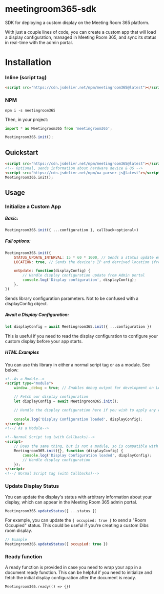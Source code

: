 # meetingroom365-sdk
SDK for deploying a custom display on the Meeting Room 365 platform.

With just a couple lines of code, you can create a custom app that will load a display configuration, managed in Meeting Room 365, and sync its status in real-time with the admin portal.

# Installation

### Inline (script tag)

```html
<script src="https://cdn.jsdelivr.net/npm/meetingroom365@latest"></script>
```

### NPM

```shell
npm i -s meetingroom365
```

Then, in your project:

```js
import * as Meetingroom365 from 'meetingroom365';

Meetingroom365.init();
```

## Quickstart

```html
<script src="https://cdn.jsdelivr.net/npm/meetingroom365@latest"></script>
<!-- Optional, sends information about hardware device & OS -->
<script src="https://cdn.jsdelivr.net/npm/ua-parser-js@latest"></script>
Meetingroom365.init();
```

## Usage

### Initialize a Custom App
##### Basic:
```js
Meetingroom365.init({ ...configuration }, callback<optional>)
```

##### Full options:
```js
Meetingroom365.init({
    STATUS_UPDATE_INTERVAL: 15 * 60 * 1000, // Sends a status update every 15 minutes to let the admin portal know the display is online
    LOCATION: true, // Sends the device's IP and derrived location (from IP) to the admin portal

    onUpdate: function(displayConfig) {
        // Handle display configuration update from Admin portal
        console.log('Display configuration', displayConfig);
    },
})
```

Sends library configuration parameters. Not to be confused with a displayConfig object.

##### Await a Display Configuration:

```js
let displayConfig = await Meetingroom365.init({ ...configuration })
```

This is useful if you need to read the display configuration to configure your custom display before your app starts.

##### HTML Examples

You can use this library in either a normal script tag or as a module. See below:

```html
<!--As a Module-->
<script type="module">
    window._debug = true; // Enables debug output for development on Localhost

    // Fetch our display configuration
    let displayConfig = await Meetingroom365.init();

    // Handle the display configuration here if you wish to apply any customizations to the app
    
    console.log('Display Configuration loaded', displayConfig);
</script>
<!--/ As a Module-->

<!--Normal Script tag (with Callbacks)-->
<script>
    // Does the same thing, but is not a module, so is compatible with more devices and browsers
    Meetingroom365.init({}, function (displayConfig) {
        console.log('Display Configuration loaded', displayConfig);
        // Handle display configuration
    });
</script>
<!--/ Normal Script tag (with Callbacks)-->
```

### Update Display Status

You can update the display's status with arbitrary information about your display, which can appear in the Meeting Room 365 admin portal.

```js
Meetingroom365.updateStatus({ ...status })
```

For example, you can update the `{ occupied: true }` to send a "Room Occupied" status. This could be useful if you're creating a custom Dibs room display.

```js
// Example
Meetingroom365.updateStatus({ occupied: true })
```

### Ready function

A ready function is provided in case you need to wrap your app in a document ready function. This can be helpful if you need to initialize and fetch the initial display configuration after the document is ready.

`Meetingroom365.ready(() => {})`

